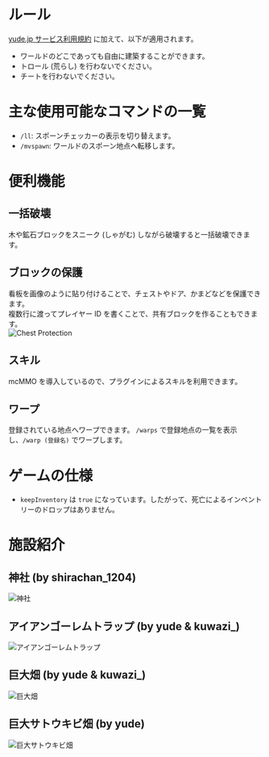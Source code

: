 # ルール
[yude.jp サービス利用規約](https://yude.jp/tos) に加えて、以下が適用されます。
* ワールドのどこであっても自由に建築することができます。
* トロール (荒らし) を行わないでください。
* チートを行わないでください。
# 主な使用可能なコマンドの一覧
* `/ll`: スポーンチェッカーの表示を切り替えます。
* `/mvspawn`: ワールドのスポーン地点へ転移します。

# 便利機能
## 一括破壊
木や鉱石ブロックをスニーク (しゃがむ) しながら破壊すると一括破壊できます。
## ブロックの保護
看板を画像のように貼り付けることで、チェストやドア、かまどなどを保護できます。\
複数行に渡ってプレイヤー ID を書くことで、共有ブロックを作ることもできます。\
![Chest Protection](/images/minecraft/lockette/chest.png)
## スキル
mcMMO を導入しているので、プラグインによるスキルを利用できます。  
## ワープ
登録されている地点へワープできます。
`/warps` で登録地点の一覧を表示し、`/warp (登録名)` でワープします。

# ゲームの仕様
* `keepInventory` は `true` になっています。したがって、死亡によるインベントリーのドロップはありません。

# 施設紹介
## 神社 (by shirachan_1204)
![神社](/images/minecraft/shrine.png)
## アイアンゴーレムトラップ (by yude & kuwazi_)
![アイアンゴーレムトラップ](/images/minecraft/golem_trap.png)
## 巨大畑 (by yude & kuwazi_)
![巨大畑](/images/minecraft/large_field.png)
## 巨大サトウキビ畑 (by yude)
![巨大サトウキビ畑](/images/minecraft/sugarcane.png)